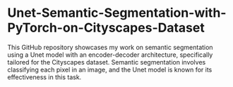 # Unet-Semantic-Segmentation-with-PyTorch-on-Cityscapes-Dataset
This GitHub repository showcases my work on semantic segmentation using a Unet model with an encoder-decoder architecture, specifically tailored for the Cityscapes dataset. Semantic segmentation involves classifying each pixel in an image, and the Unet model is known for its effectiveness in this task.
